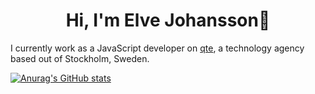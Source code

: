 <h1 align=center>Hi, I'm Elve Johansson👋</h1>

I currently work as a JavaScript developer on <a href="https://qte.se">qte</a>, a technology agency based out of Stockholm, Sweden.



[![Anurag's GitHub stats](https://github-readme-stats.vercel.app/api?username=elvejohansson&count_private=true&show_icons=true)](https://github.com/anuraghazra/github-readme-stats)
